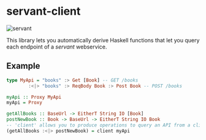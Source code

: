 # servant-client

![servant](https://raw.githubusercontent.com/haskell-servant/servant/master/servant.png)

This library lets you automatically derive Haskell functions that let you query each endpoint of a *servant* webservice.

## Example

``` haskell
type MyApi = "books" :> Get [Book] -- GET /books
        :<|> "books" :> ReqBody Book :> Post Book -- POST /books

myApi :: Proxy MyApi
myApi = Proxy

getAllBooks :: BaseUrl -> EitherT String IO [Book]
postNewBook :: Book -> BaseUrl -> EitherT String IO Book
-- 'client' allows you to produce operations to query an API from a client.
(getAllBooks :<|> postNewBook) = client myApi
```
